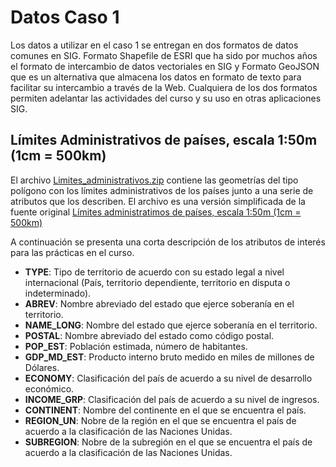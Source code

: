 # Datos Caso 1 

Los datos a utilizar en el caso 1 se entregan en dos formatos de datos comunes en SIG. Formato Shapefile de ESRI que ha sido por muchos años el formato de intercambio de datos vectoriales en SIG y Formato GeoJSON que es un alternativa que almacena los datos en formato de texto para facilitar su intercambio a través de la Web. Cualquiera de los dos formatos permiten adelantar las actividades del curso y su uso en otras aplicaciones SIG.

## Límites Administrativos de países, escala 1:50m (1cm = 500km)

El archivo [Limites_administrativos.zip](Limites_administrativos.zip) contiene las geometrías del tipo polígono con los límites administrativos de los países junto a una serie de atributos que los describen. El archivo es una versión simplificada de la fuente original [Límites administratimos de países, escala 1:50m (1cm = 500km)](https://www.naturalearthdata.com/http//www.naturalearthdata.com/download/50m/cultural/ne_50m_admin_0_countries.zip) 

A continuación se presenta una corta descripción de los atributos de interés para las prácticas en el curso.

* **TYPE**: Tipo de territorio de acuerdo con su estado legal a nivel internacional (País, territorio dependiente, territorio en disputa o indeterminado).
* **ABREV**: Nombre abreviado del estado que ejerce soberanía en el territorio.
* **NAME_LONG**: Nombre del estado que ejerce soberanía en el territorio.
* **POSTAL**: Nombre abreviado del estado como código postal.
* **POP_EST**: Población estimada, número de habitantes.
* **GDP_MD_EST**: Producto interno bruto medido en miles de millones de Dólares.
* **ECONOMY**: Clasificación del país de acuerdo a su nivel de desarrollo económico.
* **INCOME_GRP**: Clasificación del país de acuerdo a su nivel de ingresos.
* **CONTINENT**: Nombre del continente en el que se encuentra el país.
* **REGION_UN**: Nobre de la región en el que se encuentra el país de acuerdo a la clasificación de las Naciones Unidas.
* **SUBREGION**: Nobre de la subregión en el que se encuentra el país de acuerdo a la clasificación de las Naciones Unidas.

